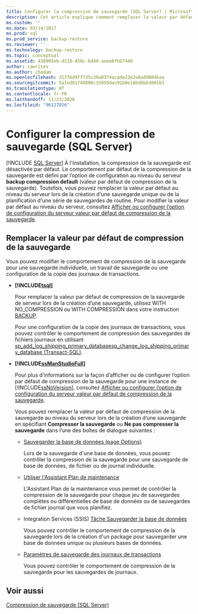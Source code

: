 ```yaml
---
title: Configurer la compression de sauvegarde (SQL Server) | Microsoft Docs
description: Cet article explique comment remplacer la valeur par défaut au niveau du serveur lors de la création d’une sauvegarde unique ou de la planification d’une série de sauvegardes de routine dans SQL Server.
ms.custom: ''
ms.date: 03/14/2017
ms.prod: sql
ms.prod_service: backup-restore
ms.reviewer: ''
ms.technology: backup-restore
ms.topic: conceptual
ms.assetid: 430905eb-d218-458c-bd48-aeee6fbb7446
author: cawrites
ms.author: chadam
ms.openlocfilehash: 31376d9ff735c30a0374acade23e3a8a89804baa
ms.sourcegitcommit: 5a1ed81749800c33059dac91b0e18bd8bb3081b1
ms.translationtype: HT
ms.contentlocale: fr-FR
ms.lasthandoff: 11/23/2020
ms.locfileid: "96127026"
---
```

# <a name="configure-backup-compression-sql-server"></a>Configurer la compression de sauvegarde (SQL Server)
 [!INCLUDE [SQL Server](../../includes/applies-to-version/sqlserver.md)]
  À l'installation, la compression de la sauvegarde est désactivée par défaut. Le comportement par défaut de la compression de la sauvegarde est défini par l’option de configuration au niveau du serveur **backup compression default** (valeur par défaut de compression de la sauvegarde). Toutefois, vous pouvez remplacer la valeur par défaut au niveau du serveur lors de la création d'une sauvegarde unique ou de la planification d'une série de sauvegardes de routine. Pour modifier la valeur par défaut au niveau du serveur, consultez [Afficher ou configurer l’option de configuration du serveur valeur par défaut de compression de la sauvegarde](../../database-engine/configure-windows/view-or-configure-the-backup-compression-default-server-configuration-option.md).  
  
## <a name="override-the-backup-compression-default"></a>Remplacer la valeur par défaut de compression de la sauvegarde  
 Vous pouvez modifier le comportement de compression de la sauvegarde pour une sauvegarde individuelle, un travail de sauvegarde ou une configuration de la copie des journaux de transactions.  
  
-   **[!INCLUDE[tsql](../../includes/tsql-md.md)]**  
  
     Pour remplacer la valeur par défaut de compression de la sauvegarde de serveur lors de la création d’une sauvegarde, utilisez WITH NO_COMPRESSION ou WITH COMPRESSION dans votre instruction [BACKUP](../../t-sql/statements/backup-transact-sql.md).  
  
     Pour une configuration de la copie des journaux de transactions, vous pouvez contrôler le comportement de compression des sauvegardes de fichiers journaux en utilisant [sp_add_log_shipping_primary_database](../../relational-databases/system-stored-procedures/sp-add-log-shipping-primary-database-transact-sql.md)[sp_change_log_shipping_primary_database &#40;Transact-SQL&#41;](../../relational-databases/system-stored-procedures/sp-change-log-shipping-primary-database-transact-sql.md).  
  
-   **[!INCLUDE[ssManStudioFull](../../includes/ssmanstudiofull-md.md)]**  
  
     Pour plus d’informations sur la façon d’afficher ou de configurer l’option par défaut de compression de la sauvegarde pour une instance de [!INCLUDE[ssNoVersion](../../includes/ssnoversion-md.md)], consultez [Afficher ou configurer l’option de configuration du serveur valeur par défaut de compression de la sauvegarde](../../database-engine/configure-windows/view-or-configure-the-backup-compression-default-server-configuration-option.md).  
  
     Vous pouvez remplacer la valeur par défaut de compression de la sauvegarde au niveau du serveur lors de la création d’une sauvegarde en spécifiant **Compresser la sauvegarde** ou **Ne pas compresser la sauvegarde** dans l’une des boîtes de dialogue suivantes :  
  
    -   [Sauvegarder la base de données (page Options)](../../relational-databases/backup-restore/back-up-database-backup-options-page.md)  
  
         Lors de la sauvegarde d'une base de données, vous pouvez contrôler la compression de la sauvegarde pour une sauvegarde de base de données, de fichier ou de journal individuelle.  
  
    -   [Utiliser l'Assistant Plan de maintenance](../../relational-databases/maintenance-plans/use-the-maintenance-plan-wizard.md)  
  
         L'Assistant Plan de la maintenance vous permet de contrôler la compression de la sauvegarde pour chaque jeu de sauvegardes complètes ou différentielles de base de données ou de sauvegardes de fichier journal que vous planifiez.  
  
    -   Integration Services (SSIS) [Tâche Sauvegarder la base de données](../../integration-services/control-flow/back-up-database-task.md)  
  
         Vous pouvez contrôler le comportement de compression de la sauvegarde lors de la création d'un package pour sauvegarder une base de données unique ou plusieurs bases de données.  
  
    -   [Paramètres de sauvegarde des journaux de transactions](../../relational-databases/databases/log-shipping-transaction-log-backup-settings.md)  
  
         Vous pouvez contrôler le comportement de compression de la sauvegarde pour les sauvegardes de journaux.  
  
  
## <a name="see-also"></a>Voir aussi  
 [Compression de sauvegarde &#40;SQL Server&#41;](../../relational-databases/backup-restore/backup-compression-sql-server.md)  
  
  
